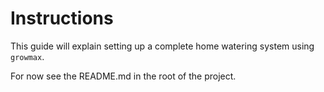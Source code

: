 # Instructions

This guide will explain setting up a complete home watering system using `growmax`.

For now see the README.md in the root of the project.
